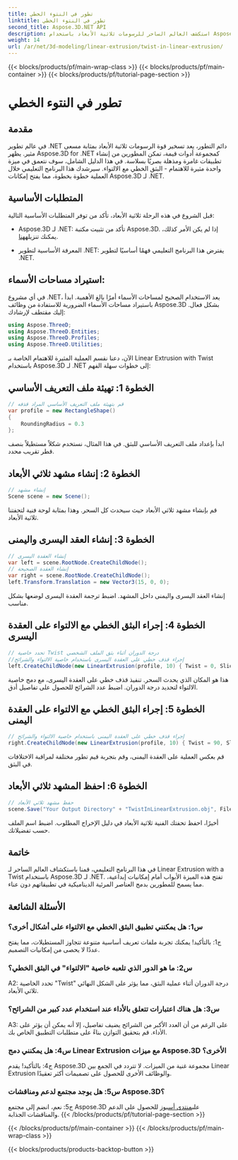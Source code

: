 ```yaml
---
title: تطور في النتوء الخطي
linktitle: تطور في النتوء الخطي
second_title: Aspose.3D.NET API
description: استكشف العالم الساحر للرسومات ثلاثية الأبعاد باستخدام Aspose.3D لـ .NET. تعلم خطوة بخطوة النتوء الخطي مع الالتواء.
weight: 14
url: /ar/net/3d-modeling/linear-extrusion/twist-in-linear-extrusion/
---
```


{{< blocks/products/pf/main-wrap-class >}}
{{< blocks/products/pf/main-container >}}
{{< blocks/products/pf/tutorial-page-section >}}

# تطور في النتوء الخطي

## مقدمة

في عالم تطوير .NET دائم التطور، يعد تسخير قوة الرسومات ثلاثية الأبعاد بمثابة مسعى مثير. يظهر Aspose.3D for .NET كمجموعة أدوات قيمة، تمكن المطورين من إنشاء تطبيقات غامرة ومذهلة بصريًا بسلاسة. في هذا الدليل الشامل، سوف نتعمق في ميزة واحدة مثيرة للاهتمام - البثق الخطي مع الالتواء. سيرشدك هذا البرنامج التعليمي خلال العملية خطوة بخطوة، مما يفتح إمكانات Aspose.3D لـ .NET.

## المتطلبات الأساسية

قبل الشروع في هذه الرحلة ثلاثية الأبعاد، تأكد من توفر المتطلبات الأساسية التالية:

-  Aspose.3D لـ .NET: تأكد من تثبيت مكتبة Aspose.3D. إذا لم يكن الأمر كذلك، يمكنك تنزيله[هنا](https://releases.aspose.com/3d/net/).

- المعرفة الأساسية لتطوير .NET: يفترض هذا البرنامج التعليمي فهمًا أساسيًا لتطوير .NET.

## استيراد مساحات الأسماء:

في أي مشروع .NET، يعد الاستخدام الصحيح لمساحات الأسماء أمرًا بالغ الأهمية. ابدأ باستيراد مساحات الأسماء الضرورية للاستفادة من وظائف Aspose.3D بشكل فعال. إليك مقتطف لإرشادك:

```csharp
using Aspose.ThreeD;
using Aspose.ThreeD.Entities;
using Aspose.ThreeD.Profiles;
using Aspose.ThreeD.Utilities;
```

الآن، دعنا نقسم العملية المثيرة للاهتمام الخاصة بـ Linear Extrusion with Twist باستخدام Aspose.3D لـ .NET إلى خطوات سهلة الفهم:

## الخطوة 1: تهيئة ملف التعريف الأساسي

```csharp
// قم بتهيئة ملف التعريف الأساسي المراد قذفه
var profile = new RectangleShape()
{
    RoundingRadius = 0.3
};
```

ابدأ بإعداد ملف التعريف الأساسي للبثق. في هذا المثال، نستخدم شكلاً مستطيلاً بنصف قطر تقريب محدد.

## الخطوة 2: إنشاء مشهد ثلاثي الأبعاد

```csharp
// إنشاء مشهد
Scene scene = new Scene();
```

قم بإنشاء مشهد ثلاثي الأبعاد حيث سيحدث كل السحر. وهذا بمثابة لوحة فنية لتحفتنا ثلاثية الأبعاد.

## الخطوة 3: إنشاء العقد اليسرى واليمنى

```csharp
// إنشاء العقدة اليسرى
var left = scene.RootNode.CreateChildNode();
// إنشاء العقدة الصحيحة
var right = scene.RootNode.CreateChildNode();
left.Transform.Translation = new Vector3(15, 0, 0);
```

إنشاء العقد اليسرى واليمنى داخل المشهد. اضبط ترجمة العقدة اليسرى لوضعها بشكل مناسب.

## الخطوة 4: إجراء البثق الخطي مع الالتواء على العقدة اليسرى

```csharp
// تحدد خاصية Twist درجة الدوران أثناء بثق الملف الشخصي
//إجراء قذف خطي على العقدة اليسرى باستخدام خاصية الالتواء والشرائح
left.CreateChildNode(new LinearExtrusion(profile, 10) { Twist = 0, Slices = 100 });
```

هذا هو المكان الذي يحدث السحر. تنفيذ قذف خطي على العقدة اليسرى، مع دمج خاصية الالتواء لتحديد درجة الدوران. اضبط عدد الشرائح للحصول على تفاصيل أدق.

## الخطوة 5: إجراء البثق الخطي مع الالتواء على العقدة اليمنى

```csharp
// إجراء قذف خطي على العقدة اليمنى باستخدام خاصية الالتواء والشرائح
right.CreateChildNode(new LinearExtrusion(profile, 10) { Twist = 90, Slices = 100 });
```

قم بعكس العملية على العقدة اليمنى، وقم بتجربة قيم تطور مختلفة لمراقبة الاختلافات في البثق.

## الخطوة 6: احفظ المشهد ثلاثي الأبعاد

```csharp
// حفظ مشهد ثلاثي الأبعاد
scene.Save("Your Output Directory" + "TwistInLinearExtrusion.obj", FileFormat.WavefrontOBJ);
```

أخيرًا، احفظ تحفتك الفنية ثلاثية الأبعاد في دليل الإخراج المطلوب. اضبط اسم الملف حسب تفضيلاتك.

## خاتمة

في هذا البرنامج التعليمي، قمنا باستكشاف العالم الساحر لـ Linear Extrusion with a Twist باستخدام Aspose.3D لـ .NET. تفتح هذه الميزة الأبواب أمام إمكانيات إبداعية، مما يسمح للمطورين بدمج العناصر المرئية الديناميكية في تطبيقاتهم دون عناء.

## الأسئلة الشائعة

### س1: هل يمكنني تطبيق البثق الخطي مع الالتواء على أشكال أخرى؟

ج1: بالتأكيد! يمكنك تجربة ملفات تعريف أساسية متنوعة تتجاوز المستطيلات، مما يفتح عددًا لا يحصى من إمكانيات التصميم.

### س2: ما هو الدور الذي تلعبه خاصية "الالتواء" في البثق الخطي؟

A2: تحدد الخاصية "Twist" درجة الدوران أثناء عملية البثق، مما يؤثر على الشكل النهائي ثلاثي الأبعاد.

### س3: هل هناك اعتبارات تتعلق بالأداء عند استخدام عدد كبير من الشرائح؟

A3: على الرغم من أن العدد الأكبر من الشرائح يضيف تفاصيل، إلا أنه يمكن أن يؤثر على الأداء. قم بتحقيق التوازن بناءً على متطلبات التطبيق الخاص بك.

### س4: هل يمكنني دمج Linear Extrusion مع ميزات Aspose.3D الأخرى؟

ج4: بالتأكيد! يقدم Aspose.3D مجموعة غنية من الميزات. لا تتردد في الجمع بين Linear Extrusion والوظائف الأخرى للحصول على تصميمات أكثر تعقيدًا.

### س5: هل يوجد مجتمع لدعم ومناقشات Aspose.3D؟

 ج5: نعم، انضم إلى مجتمع Aspose.3D على[منتدى أسبوز](https://forum.aspose.com/c/3d/18) للحصول على الدعم والمناقشات الجذابة.
{{< /blocks/products/pf/tutorial-page-section >}}

{{< /blocks/products/pf/main-container >}}
{{< /blocks/products/pf/main-wrap-class >}}

{{< blocks/products/products-backtop-button >}}
